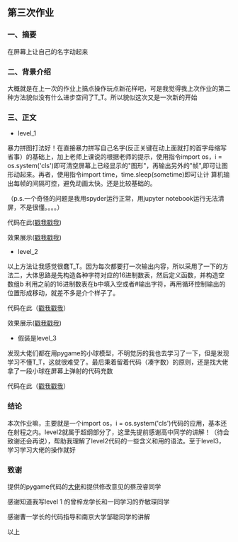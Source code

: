 ## 第三次作业

### 一、摘要
在屏幕上让自己的名字动起来

### 二、背景介绍
大概就是在上一次的作业上搞点操作玩点新花样吧，可是我觉得我上次作业的第二种方法貌似没有什么进步空间了T_T。所以貌似这次又是一次新的开始

### 三、正文
- level_1

暴力拼图打法好！在直接暴力拼写自己名字(反正关键在动上面就打的首字母缩写省事）的基础上，加上老师上课说的根据老师的提示，使用指令import os，i = os.system('cls')即可清空屏幕上已经显示的"图形"，再输出另外的"帧",即可让图形动起来。再者，使用指令import time，time.sleep(sometime)即可让计
算机输出每帧的间隔可控，避免动画太快。还是比较基础的。

（p.s.一个奇怪的问题是我用spyder运行正常，用jupyter notebook运行无法清屏，不是很懂。。。。）

代码在此([戳我戳我](https://github.com/zhaozhanyi0804/computationalphysics_N2015301020052/blob/master/homework3/Word3-1.py))

效果展示([戳我戳我](https://pan.baidu.com/s/1boDXIlL))

- level_2

以上方法让我感觉很蠢T_T。因为每次都要打一次输出内容，所以采用了一下的方法二，大体思路是先构造各种字符对应的16进制数表，然后定义函数，并构造空数组b
利用之前的16进制数表在b中填入空或者#输出字符，再用循环控制输出的位置形成移动，就差不多是介个样子了。

代码在此（[戳我戳我](https://github.com/zhaozhanyi0804/computationalphysics_N2015301020052/blob/master/homework3/Word3-2.py)）

效果展示([戳我戳我](https://pan.baidu.com/s/1dFaoy8D))

- 假装是level_3

发现大佬们都在用pygame的小球模型，不明觉厉的我也去学习了一下，但是发现学习不懂T_T，这就很难受了。最后秉着留着代码（凑字数）的原则，还是找大佬拿了一段小球在屏幕上弹射的代码充数

代码在此（[戳我戳我](https://github.com/zhaozhanyi0804/computationalphysics_N2015301020052/blob/master/homework3/Word3-3.py)）

### 结论
本次作业嘛，主要就是一个import os，i = os.system('cls')代码的应用，基本还在射程之内。level2就属于超纲部分了，这里先提前感谢高中同学的讲解！（待会
致谢还会再说），帮助我理解了level2代码的一些含义和用的语法。至于level3，学习学习大佬的操作就好

### 致谢
提供的pygame代码的[大佬](http://www.cnblogs.com/hongten/p/hongten_pygame_bouncing_ball.html)和提供修改意见的蔡茂睿同学

感谢知道我写level 1 的曾梓龙学长和一同学习的乔敏琛同学

感谢曹一学长的代码指导和南京大学邹聪同学的讲解

以上

